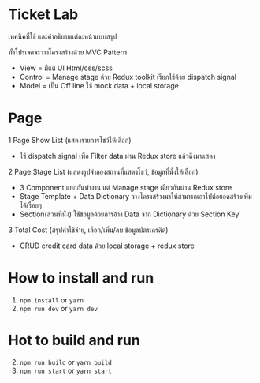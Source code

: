 # Ticket Lab
เทคนิคที่ใช้ และคำอธิบายแต่ละหน้าแบบสรุป

ทั้งโปรเจคจะวางโครงสร้างด้วย MVC Pattern
- View = มีแต่ UI Html/css/scss
- Control = Manage stage ด้วย Redux toolkit เรียกใช้ด้วย dispatch signal 
- Model = เป็น Off line ใช้ mock data + local storage

# Page
1 Page Show List (แสดงรายการโชว์ให้เลือก)
- ใช้ dispatch signal เพื่อ Filter data ผ่าน Redux store แล้วดึงมาแสดง

2 Page Stage List (แสดงรูปจำลองสถานที่แสดงโชว์, ข้อมูลที่นั่งให้เลือก)
- 3 Component แยกกันทำงาน แต่ Manage stage เดียวกันผ่าน Redux store
- Stage Template + Data Dictionary วางโครงสร้างมาให้สามารถเอาไปต่อยอดสร้างเพิ่มได้เรื่อยๆ 
- Section(ส่วนที่นั่ง) ใช้ข้อมูลด้วยการอ้าง Data จาก Dictionary ด้วย Section Key  

3 Total Cost (สรุปค่าใช้จ่าย, เลือก/เพิ่ม/ลบ ข้อมูลบัตรเครดิต)
- CRUD credit card data ด้วย local storage + redux store

# How to install and run

1. `npm install` or `yarn`
2. `npm run dev` or `yarn dev`


# Hot to build and run

2. `npm run build` or `yarn build`
3. `npm run start` or `yarn start` 

